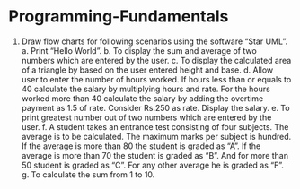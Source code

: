 # Programming-Fundamentals

1. Draw flow charts for following scenarios using the software “Star UML”. 
      a. Print “Hello World”. 
      b. To display the sum and average of two numbers which are entered by the user. 
      c. To display the calculated area of a triangle by based on the user entered height and 
      base. 
      d. Allow user to enter the number of hours worked. If hours less than or equals to 40 
      calculate the salary by multiplying hours and rate. For the hours worked more than 40 
      calculate the salary by adding the overtime payment as 1.5 of rate. Consider Rs.250 as 
      rate. Display the salary. 
      e. To print greatest number out of two numbers which are entered by the user. 
      f. 
      A student takes an entrance test consisting of four subjects. The average is to be 
      calculated. The maximum marks per subject is hundred. If the average is more than 80 
      the student is graded as “A”. If the average is more than 70 the student is graded as 
      “B”. And for more than 50 student is graded as “C”. For any other average he is graded 
      as “F”. 
      g. To calculate the sum from 1 to 10.
   
